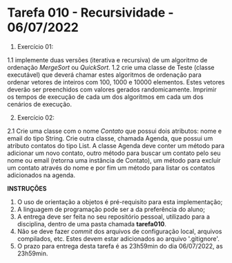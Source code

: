 # Tarefa 010 - Recursividade - 06/07/2022

1. Exercício 01:

1.1 implemente duas versões (iterativa e recursiva) de um algoritmo de ordenação _MergeSort_ ou _QuickSort_.
1.2 crie uma classe de Teste (classe executável) que deverá chamar estes algoritmos de ordenação para ordenar vetores de inteiros com 100, 1000 e 10000 elementos. Estes vetores deverão ser preenchidos com valores gerados randomicamente. Imprimir os tempos de execução de cada um dos algoritmos em cada um dos cenários de execução.

2. Exercício 02:

2.1 Crie uma classe com o nome _Contato_ que possui dois atributos: nome e email do tipo String. Crie outra classe, chamada Agenda, que possui um atributo contatos do tipo List<Contato>. A classe Agenda deve conter um método para adicionar um novo contato, outro método para buscar um contato pelo seu nome ou email (retorna uma instância de Contato), um método para excluir um contato através do nome e por fim um método para listar os contatos adicionados na agenda.

**INSTRUÇÕES**

1. O uso de orientação a objetos é pré-requisito para esta implementação;
2. A linguagem de programação pode ser a da preferência do aluno;
3. A entrega deve ser feita no seu repositório pessoal, utilizado para a disciplina, dentro de uma pasta chamada **tarefa010**.
4. Não se deve fazer _commit_ dos arquivos de configuração local, arquivos compilados, etc. Estes devem estar adicionados ao arquivo '.gitignore'.
5. O prazo para entrega desta tarefa é as 23h59min do dia 06/07/2022, as 23h59min.
